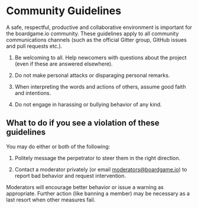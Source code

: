 # Community Guidelines

A safe, respectful, productive and collaborative environment is important for the boardgame.io community. These guidelines apply to all community communications channels (such as the official Gitter group, GitHub issues and pull requests etc.).

1. Be welcoming to all. Help newcomers with questions about the project (even if these are answered elsewhere).
 
1. Do not make personal attacks or disparaging personal remarks.
 
1. When interpreting the words and actions of others, assume good faith and intentions.
 
1. Do not engage in harassing or bullying behavior of any kind.

## What to do if you see a violation of these guidelines

You may do either or both of the following:

1. Politely message the perpetrator to steer them in the right direction.

1. Contact a moderator privately (or email moderators@boardgame.io) to report bad behavior and request intervention.

Moderators will encourage better behavior or issue a warning as appropriate. Further action (like banning a member) may be necessary as a last resort when other measures fail.
